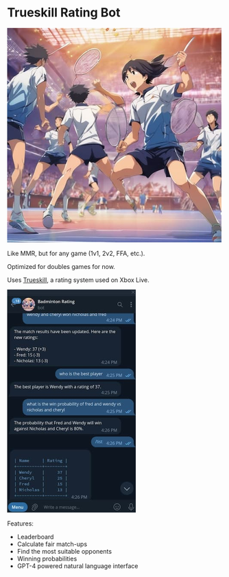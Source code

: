 # Trueskill Rating Bot

![](main.jpg)

Like MMR, but for any game (1v1, 2v2, FFA, etc.).

Optimized for doubles games for now.

Uses [Trueskill], a rating system used on Xbox Live.

![](telegram.jpg)

Features:

- Leaderboard
- Calculate fair match-ups
- Find the most suitable opponents
- Winning probabilities
- GPT-4 powered natural language interface

[Trueskill]: https://trueskill.org/